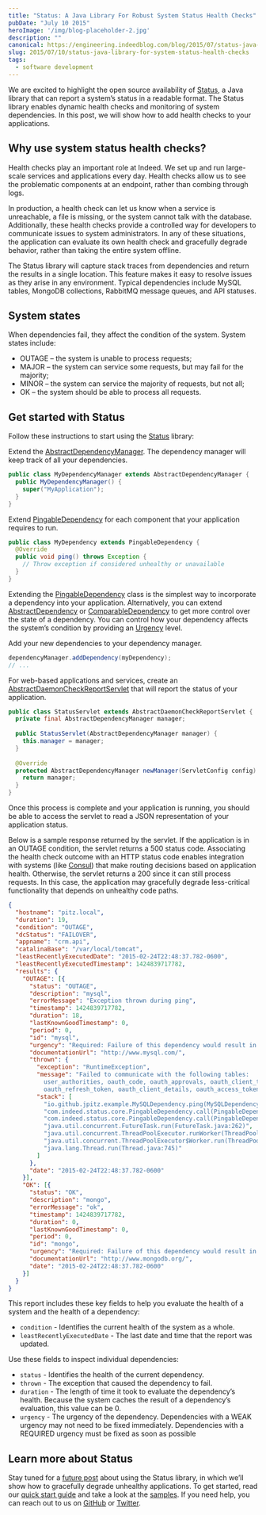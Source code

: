 ```yaml
---
title: "Status: A Java Library For Robust System Status Health Checks"
pubDate: "July 10 2015"
heroImage: '/img/blog-placeholder-2.jpg'
description: ""
canonical: https://engineering.indeedblog.com/blog/2015/07/status-java-library-for-system-status-health-checks/
slug: 2015/07/10/status-java-library-for-system-status-health-checks
tags:
  - software development
---
```


We are excited to highlight the open source availability of [Status], a Java library that can report a system’s status in a readable format.
The Status library enables dynamic health checks and monitoring of system dependencies.
In this post, we will show how to add health checks to your applications.

<!--more-->

## Why use system status health checks?
Health checks play an important role at Indeed. We set up and run large-scale services and applications every day.
Health checks allow us to see the problematic components at an endpoint, rather than combing through logs.

In production, a health check can let us know when a service is unreachable, a file is missing, or the system cannot talk with the database.
Additionally, these health checks provide a controlled way for developers to communicate issues to system administrators.
In any of these situations, the application can evaluate its own health check and gracefully degrade behavior, rather than taking the entire system offline.

The Status library will capture stack traces from dependencies and return the results in a single location.
This feature makes it easy to resolve issues as they arise in any environment.
Typical dependencies include MySQL tables, MongoDB collections, RabbitMQ message queues, and API statuses.

## System states

When dependencies fail, they affect the condition of the system. 
System states include:

* OUTAGE – the system is unable to process requests;
* MAJOR – the system can service some requests, but may fail for the majority;
* MINOR – the system can service the majority of requests, but not all;
* OK – the system should be able to process all requests.

## Get started with Status

Follow these instructions to start using the [Status] library:

Extend the [AbstractDependencyManager](https://github.com/indeedeng/status/blob/master/status-core/src/main/java/com/indeed/status/core/AbstractDependencyManager.java). 
The dependency manager will keep track of all your dependencies.

```java
public class MyDependencyManager extends AbstractDependencyManager {
  public MyDependencyManager() {
    super("MyApplication");
  }
}
```

Extend [PingableDependency] for each component that your application requires to run.

```java
public class MyDependency extends PingableDependency {
  @Override
  public void ping() throws Exception {
    // Throw exception if considered unhealthy or unavailable
  }
}
```

Extending the [PingableDependency] class is the simplest way to incorporate a dependency into your application.
Alternatively, you can extend [AbstractDependency] or [ComparableDependency] to get more control over the state of a dependency.
You can control how your dependency affects the system’s condition by providing an [Urgency] level.

Add your new dependencies to your dependency manager.

```java
dependencyManager.addDependency(myDependency);
// ...
```

For web-based applications and services, create an [AbstractDaemonCheckReportServlet](https://github.com/indeedeng/status/blob/master/status-web/src/main/java/com/indeed/status/web/AbstractDaemonCheckReportServlet.java) that will report the status of your application.

```java
public class StatusServlet extends AbstractDaemonCheckReportServlet {
  private final AbstractDependencyManager manager;
 
  public StatusServlet(AbstractDependencyManager manager) {
    this.manager = manager;
  }
 
  @Override
  protected AbstractDependencyManager newManager(ServletConfig config) {
    return manager;
  }
}
```

Once this process is complete and your application is running, you should be able to access the servlet to read a JSON representation of your application status.

Below is a sample response returned by the servlet. 
If the application is in an OUTAGE condition, the servlet returns a 500 status code. 
Associating the health check outcome with an HTTP status code enables integration with systems (like [Consul](https://consul.io/)) that make routing decisions based on application health.
Otherwise, the servlet returns a 200 since it can still process requests.
In this case, the application may gracefully degrade less-critical functionality that depends on unhealthy code paths.

```json
{
  "hostname": "pitz.local",
  "duration": 19,
  "condition": "OUTAGE",
  "dcStatus": "FAILOVER",
  "appname": "crm.api",
  "catalinaBase": "/var/local/tomcat",
  "leastRecentlyExecutedDate": "2015-02-24T22:48:37.782-0600",
  "leastRecentlyExecutedTimestamp": 1424839717782,
  "results": {
    "OUTAGE": [{
      "status": "OUTAGE",
      "description": "mysql",
      "errorMessage": "Exception thrown during ping",
      "timestamp": 1424839717782,
      "duration": 18,
      "lastKnownGoodTimestamp": 0,
      "period": 0,
      "id": "mysql",
      "urgency": "Required: Failure of this dependency would result in complete system outage",
      "documentationUrl": "http://www.mysql.com/",
      "thrown": {
        "exception": "RuntimeException",
        "message": "Failed to communicate with the following tables:
          user_authorities, oauth_code, oauth_approvals, oauth_client_token,
          oauth_refresh_token, oauth_client_details, oauth_access_token",
        "stack": [
          "io.github.jpitz.example.MySQLDependency.ping(MySQLDependency.java:68)",
          "com.indeed.status.core.PingableDependency.call(PingableDependency.java:59)",
          "com.indeed.status.core.PingableDependency.call(PingableDependency.java:15)",
          "java.util.concurrent.FutureTask.run(FutureTask.java:262)",
          "java.util.concurrent.ThreadPoolExecutor.runWorker(ThreadPoolExecutor.java:1145)",
          "java.util.concurrent.ThreadPoolExecutor$Worker.run(ThreadPoolExecutor.java:615)",
          "java.lang.Thread.run(Thread.java:745)"
        ]
      },
      "date": "2015-02-24T22:48:37.782-0600"
    }],
    "OK": [{
      "status": "OK",
      "description": "mongo",
      "errorMessage": "ok",
      "timestamp": 1424839717782,
      "duration": 0,
      "lastKnownGoodTimestamp": 0,
      "period": 0,
      "id": "mongo",
      "urgency": "Required: Failure of this dependency would result in complete system outage",
      "documentationUrl": "http://www.mongodb.org/",
      "date": "2015-02-24T22:48:37.782-0600"
    }]
  }
}
```

This report includes these key fields to help you evaluate the health of a system and the health of a dependency:

* `condition` - Identifies the current health of the system as a whole.
* `leastRecentlyExecutedDate` - The last date and time that the report was updated.

Use these fields to inspect individual dependencies:

* `status` - Identifies the health of the current dependency.
* `thrown` - The exception that caused the dependency to fail.
* `duration` - The length of time it took to evaluate the dependency’s health. Because the system caches the result of a dependency’s evaluation, this value can be 0.
* `urgency` - The urgency of the dependency. Dependencies with a WEAK urgency may not need to be fixed immediately. Dependencies with a REQUIRED urgency must be fixed as soon as possible

## Learn more about Status

Stay tuned for a [future post](/blog/2017/01/19/gracefully-degrading-functionality-using-status/) about using the Status library, in which we’ll show how to gracefully degrade unhealthy applications. 
To get started, read our [quick start guide] and take a look at the [samples]. 
If you need help, you can reach out to us on [GitHub] or [Twitter].


[Status]: https://github.com/indeedeng/status
[AbstractDependencyManager]: https://github.com/indeedeng/status/blob/master/status-core/src/main/java/com/indeed/status/core/AbstractDependencyManager.java
[PingableDependency]: https://github.com/indeedeng/status/blob/master/status-core/src/main/java/com/indeed/status/core/PingableDependency.java
[AbstractDependency]: https://github.com/indeedeng/status/blob/master/status-core/src/main/java/com/indeed/status/core/AbstractDependency.java
[ComparableDependency]: https://github.com/indeedeng/status/blob/master/status-core/src/main/java/com/indeed/status/core/ComparableDependency.java
[Urgency]: https://github.com/indeedeng/status/blob/fff009ad24d1641afe6d792e582e374e8e5f63a6/status-core/src/main/java/com/indeed/status/core/Urgency.java
[quick start guide]: http://opensource.indeedeng.io/status/docs/quick-start/
[samples]: https://github.com/indeedeng/status/tree/master/status-samples
[GitHub]: https://github.com/indeedeng/
[Twitter]: https://twitter.com/indeedeng
